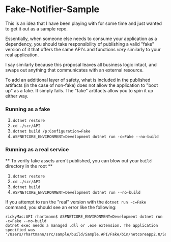 # Fake-Notifier-Sample
This is an idea that I have been playing with for some time and just wanted to get it out as a sample repo.

Essentially, when someone else needs to consume your application as a dependency, you should take responsibility of publishing a valid "fake" version of it that offers the same API's and functions _very_ similarly to your real application.

I say similarly because this proposal leaves all business logic intact, and swaps out anything that communicates with an external resource.

To add an additional layer of safety, what is included in the published artifacts (in the case of non-fake) does not allow the application to "boot up" as a fake. It simply fails. The "fake" artifacts allow you to spin it up either way.

### Running as a fake
1) `dotnet restore`
2) `cd ./scr/API`
3) `dotnet build /p:Configuration=Fake`
4) `ASPNETCORE_ENVIRONMENT=Development dotnet run -c=Fake --no-build`

### Running as a real service
** To verify fake assets aren't published, you can blow out your `build` directory in the root **
1) `dotnet restore`
2) `cd ./scr/API`
3) `dotnet build`
4) `ASPNETCORE_ENVIRONMENT=Development dotnet run --no-build`

If you attempt to run the "real" version with the `dotnet run -c=Fake` command, you should see an error like the following:
```
rickyMac:API rhartmann$ ASPNETCORE_ENVIRONMENT=Development dotnet run -c=Fake --no-build
dotnet exec needs a managed .dll or .exe extension. The application specified was '/Users/rhartmann/src/sample/build/Sample.API/Fake/bin/netcoreapp2.0/Sample.API.dll'
```
